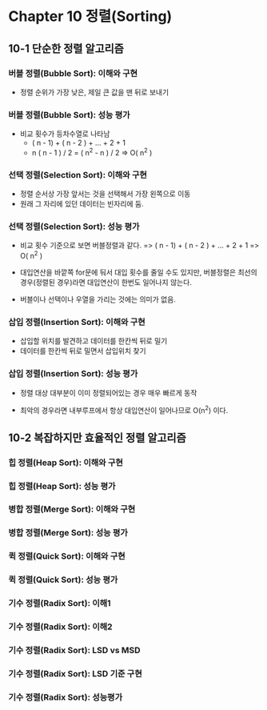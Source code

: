 # Chapter 10 정렬(Sorting)

## 10-1 단순한 정렬 알고리즘

### 버블 정렬(Bubble Sort): 이해와 구현

* 정렬 순위가 가장 낮은, 제일 큰 값을 맨 뒤로 보내기

### 버블 정렬(Bubble Sort): 성능 평가

* 비교 횟수가 등차수열로 나타남
  * ( n - 1) + ( n - 2 ) + ... + 2 + 1
  * n ( n - 1 ) / 2 = ( n<sup>2</sup> - n ) / 2 => O( n<sup>2</sup> )

### 선택 정렬(Selection Sort): 이해와 구현

* 정렬 순서상 가장 앞서는 것을 선택해서 가장 왼쪽으로 이동
* 원래 그 자리에 있던 데이터는 빈자리에 둠.

### 선택 정렬(Selection Sort): 성능 평가

* 비교 횟수 기준으로 보면 버블정렬과 같다. => ( n - 1) + ( n - 2 ) + ... + 2 + 1 => O( n<sup>2</sup> )

* 대입연산을 바깥쪽 for문에 둬서 대입 횟수를 줄일 수도 있지만, 버블정렬은 최선의 경우(정렬된 경우)라면 대입연산이 한번도 일어나지 않는다.

* 버블이나 선택이나 우열을 가리는 것에는 의미가 없음.

  

### 삽입 정렬(Insertion Sort): 이해와 구현

* 삽입할 위치를 발견하고 데이터를 한칸씩 뒤로 밀기
* 데이터를 한칸씩 뒤로 밀면서 삽입위치 찾기

### 삽입 정렬(Insertion Sort): 성능 평가

* 정렬 대상 대부분이 이미 정렬되어있는 경우 매우 빠르게 동작

* 최악의 경우라면 내부루프에서 항상 대입연산이 일어나므로 O(n<sup>2</sup>) 이다.

  


## 10-2 복잡하지만 효율적인 정렬 알고리즘

### 힙 정렬(Heap Sort): 이해와 구현

### 힙 정렬(Heap Sort): 성능 평가

### 병합 정렬(Merge Sort): 이해와 구현

### 병합 정렬(Merge Sort): 성능 평가

### 퀵 정렬(Quick Sort): 이해와 구현

### 퀵 정렬(Quick Sort): 성능 평가

### 기수 정렬(Radix Sort): 이해1

### 기수 정렬(Radix Sort): 이해2

### 기수 정렬(Radix Sort): LSD vs MSD

### 기수 정렬(Radix Sort): LSD 기준 구현

### 기수 정렬(Radix Sort): 성능평가

